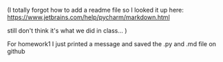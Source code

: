 (I totally forgot how to add a readme file so I looked it up here:
https://www.jetbrains.com/help/pycharm/markdown.html

still don't think it's what we did in class... )

For homework1 I just printed a message and saved the .py and .md file on github
